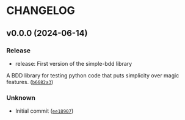 # CHANGELOG



## v0.0.0 (2024-06-14)

### Release

* release: First version of the simple-bdd library

A BDD library for testing python code that puts simplicity over magic features. ([`b6682a3`](https://github.com/redhotbadger/simple-bdd/commit/b6682a3576f24c951597dc34139915c07f2f9dc3))

### Unknown

* Initial commit ([`ee18907`](https://github.com/redhotbadger/simple-bdd/commit/ee1890781c98550a1c2b37a1cd447c2c46c4473b))
